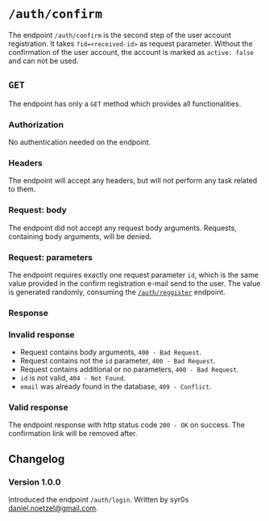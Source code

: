 # `/auth/confirm`
The endpoint `/auth/confirm` is the second step of the user account registration. It takes `?id=<received-id>` as request parameter. Without the confirmation of the user account, the account is marked as `active: false` and can not be used.

## `GET`
The endpoint has only a `GET` method which provides all functionalities.

### Authorization
No authentication needed on the endpoint.

### Headers
The endpoint will accept any headers, but will not perform any task related to them.

### Request: body
The endpoint did not accept any request body arguments. Requests, containing body arguments, will be denied.

### Request: parameters
The endpoint requires exactly one request parameter `id`, which is the same value provided in the confirm registration e-mail send to the user. The value is generated randomly, consuming the [`/auth/reggister`](register.md) endpoint.

### Response

### Invalid response
- Request contains body arguments, `400 - Bad Request`.
- Request contains not the `id` parameter, `400 - Bad Request`.
- Request contains additional or no parameters, `400 - Bad Request`.
- `id` is not valid, `404 - Not Found`.
- `email` was already found in the database, `409 - Conflict`.

### Valid response
The endpoint response with http status code `200 - OK` on success. The confirmation link will be removed after.

## Changelog
### Version 1.0.0
Introduced the endpoint `/auth/login`. Written by syr0s <daniel.noetzel@gmail.com>.